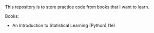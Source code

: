 This repository is to store practice code from books that I want to learn.

Books:
- An Introduction to Statistical Learning (Python) (1e)
